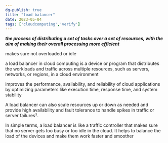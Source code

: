 ```yaml
---  
dg-publish: true  
title: "load balancer"  
date: 2023-05-04  
tags: ['cloudcomputing','verify']  
---  
```

  
***the process of distributing a set of tasks over a set of resources, with the aim of making their overall processing more efficient***  
  
makes sure not overloaded or idle   
  
a load balancer in cloud computing is a device or program that distributes the workloads and traffic across multiple resources, such as servers, networks, or regions, in a cloud environment  
  
improves the performance, availability, and reliability of cloud applications by optimizing parameters like execution time, response time, and system stability  
  
A load balancer can also scale resources up or down as needed and provide high availability and fault tolerance to handle spikes in traffic or server failures².  
  
In simple terms, a load balancer is like a traffic controller that makes sure that no server gets too busy or too idle in the cloud. It helps to balance the load of the devices and make them work faster and smoother  
  
  
